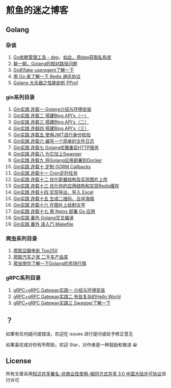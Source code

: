 # 煎鱼的迷之博客

## Golang

### 杂谈
 
1. [Go依赖管理工具 - dep](https://github.com/EDDYCJY/blog/blob/master/golang/2018-03-06-Go%E4%BE%9D%E8%B5%96%E7%AE%A1%E7%90%86%E5%B7%A5%E5%85%B7dep.md)，[如此，用dep获取私有库](https://github.com/EDDYCJY/blog/blob/master/golang/2018-03-01-%E5%A6%82%E6%AD%A4%EF%BC%8C%E7%94%A8dep%E8%8E%B7%E5%8F%96%E7%A7%81%E6%9C%89%E5%BA%93.md)
2. [聊一聊，Golang的相对路径问题](https://github.com/EDDYCJY/blog/blob/master/golang/2018-03-13-%E8%81%8A%E4%B8%80%E8%81%8A%EF%BC%8CGolang%E7%9B%B8%E5%AF%B9%E8%B7%AF%E5%BE%84%E9%97%AE%E9%A2%98.md)
3. [Go的fake-useragent了解一下](https://github.com/EDDYCJY/blog/blob/master/golang/2018-05-21-Go%E7%9A%84fake-useragent%E4%BA%86%E8%A7%A3%E4%B8%80%E4%B8%8B.md)
4. [用 Go 来了解一下 Redis 通讯协议](https://github.com/EDDYCJY/blog/blob/master/golang/2018-06-07-%E7%94%A8Go%E6%9D%A5%E4%BA%86%E8%A7%A3%E4%B8%80%E4%B8%8BRedis%E9%80%9A%E8%AE%AF%E5%8D%8F%E8%AE%AE.md)
5. [Golang 大杀器之性能剖析 PProf](https://github.com/EDDYCJY/blog/blob/master/golang/2018-09-15-Golang%20%E5%A4%A7%E6%9D%80%E5%99%A8%E4%B9%8B%E6%80%A7%E8%83%BD%E5%89%96%E6%9E%90%20PProf.md)

### gin系列目录

1. [Gin实践 连载一 Golang介绍与环境安装](https://github.com/EDDYCJY/blog/blob/master/golang/gin/2018-02-16-Gin%E5%AE%9E%E8%B7%B5-%E8%BF%9E%E8%BD%BD%E4%B8%80-Golang%E4%BB%8B%E7%BB%8D%E4%B8%8E%E7%8E%AF%E5%A2%83%E5%AE%89%E8%A3%85.md)
2. [Gin实践 连载二 搭建Blog API's（一）](https://github.com/EDDYCJY/blog/blob/master/golang/gin/2018-02-16-Gin%E5%AE%9E%E8%B7%B5-%E8%BF%9E%E8%BD%BD%E4%BA%8C-%E6%90%AD%E5%BB%BABlogAPIs-01.md)
3. [Gin实践 连载三 搭建Blog API's（二）](https://github.com/EDDYCJY/blog/blob/master/golang/gin/2018-02-16-Gin%E5%AE%9E%E8%B7%B5-%E8%BF%9E%E8%BD%BD%E4%B8%89-%E6%90%AD%E5%BB%BABlogAPIs-02.md)
4. [Gin实践 连载四 搭建Blog API's（三）](https://github.com/EDDYCJY/blog/blob/master/golang/gin/2018-02-16-Gin%E5%AE%9E%E8%B7%B5-%E8%BF%9E%E8%BD%BD%E5%9B%9B-%E6%90%AD%E5%BB%BABlogAPIs-03.md)
5. [Gin实践 连载五 使用JWT进行身份校验](https://github.com/EDDYCJY/blog/blob/master/golang/gin/2018-02-16-Gin%E5%AE%9E%E8%B7%B5-%E8%BF%9E%E8%BD%BD%E4%BA%94-%E4%BD%BF%E7%94%A8JWT%E8%BF%9B%E8%A1%8C%E8%BA%AB%E4%BB%BD%E6%A0%A1%E9%AA%8C.md)
6. [Gin实践 连载六 编写一个简单的文件日志](https://github.com/EDDYCJY/blog/blob/master/golang/gin/2018-02-16-Gin%E5%AE%9E%E8%B7%B5-%E8%BF%9E%E8%BD%BD%E5%85%AD-%E7%BC%96%E5%86%99%E4%B8%80%E4%B8%AA%E7%AE%80%E5%8D%95%E7%9A%84%E6%96%87%E4%BB%B6%E6%97%A5%E5%BF%97.md)
7. [Gin实践 连载七 Golang优雅重启HTTP服务](https://github.com/EDDYCJY/blog/blob/master/golang/gin/2018-03-15-Gin%E5%AE%9E%E8%B7%B5-%E8%BF%9E%E8%BD%BD%E4%B8%83-Golang%E4%BC%98%E9%9B%85%E9%87%8D%E5%90%AFHTTP%E6%9C%8D%E5%8A%A1.md)
8. [Gin实践 连载八 为它加上Swagger](https://github.com/EDDYCJY/blog/blob/master/golang/gin/2018-03-18-Gin%E5%AE%9E%E8%B7%B5-%E8%BF%9E%E8%BD%BD%E5%85%AB-%E4%B8%BA%E5%AE%83%E5%8A%A0%E4%B8%8ASwagger.md)
9. [Gin实践 连载九 将Golang应用部署到Docker](https://github.com/EDDYCJY/blog/blob/master/golang/gin/2018-03-24-Gin%E5%AE%9E%E8%B7%B5-%E8%BF%9E%E8%BD%BD%E4%B9%9D-%E5%B0%86Golang%E5%BA%94%E7%94%A8%E9%83%A8%E7%BD%B2%E5%88%B0Docker.md)
10. [Gin实践 连载十 定制 GORM Callbacks](https://github.com/EDDYCJY/blog/blob/master/golang/gin/2018-04-15-Gin%E5%AE%9E%E8%B7%B5-%E8%BF%9E%E8%BD%BD%E5%8D%81-%E5%AE%9A%E5%88%B6GORM-Callbacks.md)
11. [Gin实践 连载十一 Cron定时任务](https://github.com/EDDYCJY/blog/blob/master/golang/gin/2018-04-29-Gin%E5%AE%9E%E8%B7%B5-%E8%BF%9E%E8%BD%BD%E5%8D%81%E4%B8%80-Cron%E5%AE%9A%E6%97%B6%E4%BB%BB%E5%8A%A1.md)
12. [Gin实践 连载十二 优化配置结构及实现图片上传](https://github.com/EDDYCJY/blog/blob/master/golang/gin/2018-05-27-Gin%E5%AE%9E%E8%B7%B5-%E8%BF%9E%E8%BD%BD%E5%8D%81%E4%BA%8C-%E4%BC%98%E5%8C%96%E9%85%8D%E7%BD%AE%E7%BB%93%E6%9E%84%E5%8F%8A%E5%AE%9E%E7%8E%B0%E5%9B%BE%E7%89%87%E4%B8%8A%E4%BC%A0.md)
13. [Gin实践 连载十三 优化你的应用结构和实现Redis缓存](https://github.com/EDDYCJY/blog/blob/master/golang/gin/2018-06-02-Gin%E5%AE%9E%E8%B7%B5-%E8%BF%9E%E8%BD%BD%E5%8D%81%E4%B8%89-%E4%BC%98%E5%8C%96%E4%BD%A0%E7%9A%84%E5%BA%94%E7%94%A8%E7%BB%93%E6%9E%84%E5%92%8C%E5%AE%9E%E7%8E%B0Redis%E7%BC%93%E5%AD%98.md)
14. [Gin实践 连载十四 实现导出、导入 Excel](https://github.com/EDDYCJY/blog/blob/master/golang/gin/2018-06-14-Gin%E5%AE%9E%E8%B7%B5-%E8%BF%9E%E8%BD%BD%E5%8D%81%E5%9B%9B-%E5%AE%9E%E7%8E%B0%E5%AF%BC%E5%87%BA%E3%80%81%E5%AF%BC%E5%85%A5-Excel.md)
15. [Gin实践 连载十五 生成二维码、合并海报](https://github.com/EDDYCJY/blog/blob/master/golang/gin/2018-07-04-Gin%E5%AE%9E%E8%B7%B5-%E8%BF%9E%E8%BD%BD%E5%8D%81%E4%BA%94-%E7%94%9F%E6%88%90%E4%BA%8C%E7%BB%B4%E7%A0%81-%E5%90%88%E5%B9%B6%E6%B5%B7%E6%8A%A5.md)
16. [Gin实践 连载十六 在图片上绘制文字](https://github.com/EDDYCJY/blog/blob/master/golang/gin/2018-07-07-Gin%E5%AE%9E%E8%B7%B5-%E8%BF%9E%E8%BD%BD%E5%8D%81%E5%85%AD-%E5%9C%A8%E5%9B%BE%E7%89%87%E4%B8%8A%E7%BB%98%E5%88%B6%E6%96%87%E5%AD%97.md)
17. [Gin实践 连载十七 用 Nginx 部署 Go 应用](https://github.com/EDDYCJY/blog/blob/master/golang/gin/2018-09-01-Gin%E5%AE%9E%E8%B7%B5-%E8%BF%9E%E8%BD%BD%E5%8D%81%E4%B8%83-%E7%94%A8%20Nginx%20%E9%83%A8%E7%BD%B2%20Go%20%E5%BA%94%E7%94%A8.md)
18. [Gin实践 番外 Golang交叉编译](https://github.com/EDDYCJY/blog/blob/master/golang/gin/2018-03-26-Gin%E5%AE%9E%E8%B7%B5-%E7%95%AA%E5%A4%96-Golang%E4%BA%A4%E5%8F%89%E7%BC%96%E8%AF%91.md)
19. [Gin实践 番外 请入门 Makefile](https://github.com/EDDYCJY/blog/blob/master/golang/gin/2018-08-26-Gin%E5%AE%9E%E8%B7%B5-%E7%95%AA%E5%A4%96-%E8%AF%B7%E5%85%A5%E9%97%A8%20Makefile.md)

### 爬虫系列目录
1. [爬取豆瓣电影 Top250](https://github.com/EDDYCJY/blog/blob/master/golang/crawler/2018-03-21-%E7%88%AC%E5%8F%96%E6%9C%80%E7%AE%80%E5%8D%95%E7%9A%84%E8%B1%86%E7%93%A3%E7%94%B5%E5%BD%B1-Top250.md)
2. [爬取汽车之家 二手车产品库](https://github.com/EDDYCJY/blog/blob/master/golang/crawler/2018-04-01-%E7%88%AC%E5%8F%96%E6%B1%BD%E8%BD%A6%E4%B9%8B%E5%AE%B6-%E4%BA%8C%E6%89%8B%E8%BD%A6%E4%BA%A7%E5%93%81%E5%BA%93.md)
3. [爬虫带你了解一下Golang的市场行情](https://github.com/EDDYCJY/blog/blob/master/golang/crawler/2018-04-28-%E7%88%AC%E8%99%AB%E5%B8%A6%E4%BD%A0%E4%BA%86%E8%A7%A3%E4%B8%80%E4%B8%8BGolang%E7%9A%84%E5%B8%82%E5%9C%BA%E8%A1%8C%E6%83%85.md)

### gRPC系列目录

1. [gRPC+gRPC Gateway实践一 介绍与环境安装](https://github.com/EDDYCJY/blog/blob/master/golang/gRPC/2018-02-23-gRPC%2BgRPC-Gateway%E5%AE%9E%E8%B7%B5%E4%B8%80-%E4%BB%8B%E7%BB%8D%E4%B8%8E%E7%8E%AF%E5%A2%83%E5%AE%89%E8%A3%85.md)
2. [gRPC+gRPC Gateway实践二 有些复杂的Hello World](https://github.com/EDDYCJY/blog/blob/master/golang/gRPC/2018-02-27-gRPC%2BgRPC-Gateway%E5%AE%9E%E8%B7%B5%E4%BA%8C-%E6%9C%89%E4%BA%9B%E5%A4%8D%E6%9D%82%E7%9A%84HelloWorld.md)
3. [gRPC+gRPC Gateway实践三 Swagger了解一下](https://github.com/EDDYCJY/blog/blob/master/golang/gRPC/2018-03-04-gRPC%2BgRPC-Gateway%E5%AE%9E%E8%B7%B5%E4%B8%89-Swagger%E4%BA%86%E8%A7%A3%E4%B8%80%E4%B8%8B.md)

## ？

如果有任何疑问或错误，欢迎在 issues 进行提问或给予修正意见

如果喜欢或对你有所帮助，欢迎 Star，对作者是一种鼓励和推进 😀


## License

所有文章采用[知识共享署名-非商业性使用-相同方式共享 3.0 中国大陆许可协议](https://creativecommons.org/licenses/by-nc-sa/3.0/cn/)进行许可
